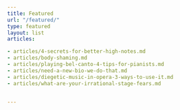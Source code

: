 ```yaml
---
title: Featured
url: "/featured/"
type: featured
layout: list
articles:

- articles/4-secrets-for-better-high-notes.md
- articles/body-shaming.md
- articles/playing-bel-canto-4-tips-for-pianists.md
- articles/need-a-new-bio-we-do-that.md
- articles/diegetic-music-in-opera-3-ways-to-use-it.md
- articles/what-are-your-irrational-stage-fears.md


---
```

